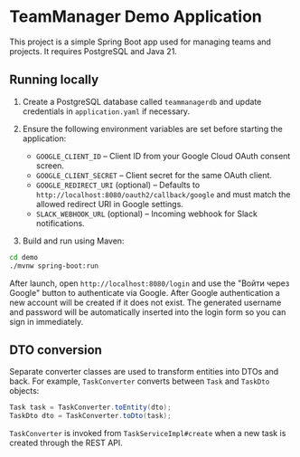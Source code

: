 # TeamManager Demo Application

This project is a simple Spring Boot app used for managing teams and projects. It requires PostgreSQL and Java 21.

## Running locally

1. Create a PostgreSQL database called `teammanagerdb` and update credentials in `application.yaml` if necessary.
2. Ensure the following environment variables are set before starting the application:
   - `GOOGLE_CLIENT_ID` – Client ID from your Google Cloud OAuth consent screen.
   - `GOOGLE_CLIENT_SECRET` – Client secret for the same OAuth client.
   - `GOOGLE_REDIRECT_URI` (optional) – Defaults to `http://localhost:8080/oauth2/callback/google` and must match the allowed redirect URI in Google settings.
   - `SLACK_WEBHOOK_URL` (optional) – Incoming webhook for Slack notifications.


3. Build and run using Maven:

```bash
cd demo
./mvnw spring-boot:run
```

After launch, open `http://localhost:8080/login` and use the "Войти через Google" button to authenticate via Google.
After Google authentication a new account will be created if it does not exist. The generated username and password will be automatically inserted into the login form so you can sign in immediately.



## DTO conversion

Separate converter classes are used to transform entities into DTOs and back. For example, `TaskConverter` converts between `Task` and `TaskDto` objects:

```java
Task task = TaskConverter.toEntity(dto);
TaskDto dto = TaskConverter.toDto(task);
```

`TaskConverter` is invoked from `TaskServiceImpl#create` when a new task is created through the REST API.
